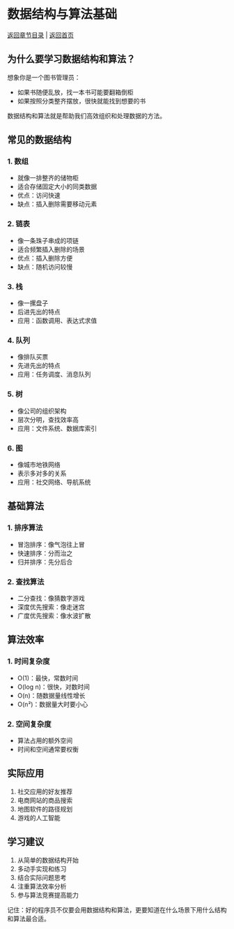 # 数据结构与算法基础

[返回章节目录](./index.md) | [返回首页](../README.md)

## 为什么要学习数据结构和算法？

想象你是一个图书管理员：
- 如果书随便乱放，找一本书可能要翻箱倒柜
- 如果按照分类整齐摆放，很快就能找到想要的书

数据结构和算法就是帮助我们高效组织和处理数据的方法。

## 常见的数据结构

### 1. 数组
- 就像一排整齐的储物柜
- 适合存储固定大小的同类数据
- 优点：访问快速
- 缺点：插入删除需要移动元素

### 2. 链表
- 像一条珠子串成的项链
- 适合频繁插入删除的场景
- 优点：插入删除方便
- 缺点：随机访问较慢

### 3. 栈
- 像一摞盘子
- 后进先出的特点
- 应用：函数调用、表达式求值

### 4. 队列
- 像排队买票
- 先进先出的特点
- 应用：任务调度、消息队列

### 5. 树
- 像公司的组织架构
- 层次分明，查找效率高
- 应用：文件系统、数据库索引

### 6. 图
- 像城市地铁网络
- 表示多对多的关系
- 应用：社交网络、导航系统

## 基础算法

### 1. 排序算法
- 冒泡排序：像气泡往上冒
- 快速排序：分而治之
- 归并排序：先分后合

### 2. 查找算法
- 二分查找：像猜数字游戏
- 深度优先搜索：像走迷宫
- 广度优先搜索：像水波扩散

## 算法效率

### 1. 时间复杂度
- O(1)：最快，常数时间
- O(log n)：很快，对数时间
- O(n)：随数据量线性增长
- O(n²)：数据量大时要小心

### 2. 空间复杂度
- 算法占用的额外空间
- 时间和空间通常要权衡

## 实际应用

1. 社交应用的好友推荐
2. 电商网站的商品搜索
3. 地图软件的路径规划
4. 游戏的人工智能

## 学习建议

1. 从简单的数据结构开始
2. 多动手实现和练习
3. 结合实际问题思考
4. 注重算法效率分析
5. 参与算法竞赛提高能力

记住：好的程序员不仅要会用数据结构和算法，更要知道在什么场景下用什么结构和算法最合适。